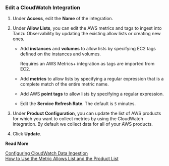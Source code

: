 ### Edit a CloudWatch Integration


1. Under **Access**, edit the **Name** of the integration.
2. Under **Allow Lists**, you can edit the AWS metrics and tags to ingest into Tanzu Observability by updating the existing allow lists or creating new ones. 

   * Add **instances** and **volumes** to allow lists by specifying EC2 tags defined on the instances and volumes. 
  
     Requires an AWS Metrics+ integration as tags are imported from EC2. 

   * Add **metrics** to allow lists by specifying a regular expression that is a complete match of the entire metric name. 
   * Add AWS **point tags** to allow lists by specifying a regular expression.
   * Edit the **Service Refresh Rate**. The default is `5` minutes.
5. Under **Product Configuration**, you can update the list of AWS products for which you want to collect metrics by using the CloudWatch integration. By default we collect data for all of your AWS products. 
6. Click **Update**.

**Read More**

[Configuring CloudWatch Data Ingestion](https://docs.wavefront.com/integrations_aws_metrics.html#configuring-cloudwatch-data-ingestion)<br/>
[How to Use the Metric Allows List and the Product List](https://docs.wavefront.com/integrations_aws_metrics.html#how-to-use-the-metric-allow-list-and-the-products-list)
